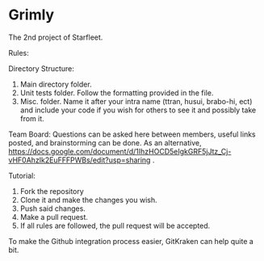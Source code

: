 # Grimly
The 2nd project of Starfleet.

Rules:

Directory Structure:
1. Main directory folder. 
2. Unit tests folder. Follow the formatting provided in the file.
3. Misc. folder. Name it after your intra name (ttran, husui, brabo-hi, ect) and include your code if you wish for others to see it and possibly take from it. 

Team Board:
Questions can be asked here between members, useful links posted, and brainstorming can be done. As an alternative, 
https://docs.google.com/document/d/1IhzHOCD5eIgkGRF5jJtz_Cj-vHF0AhzIk2EuFFFPWBs/edit?usp=sharing . 

Tutorial:
1. Fork the repository
2. Clone it and make the changes you wish.
3. Push said changes. 
4. Make a pull request.
5. If all rules are followed, the pull request will be accepted.

To make the Github integration process easier, GitKraken can help quite a bit. 
